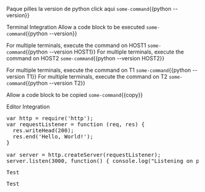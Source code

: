 Paque pilles la version de python click aqui `some-command`{{python --version}}

Terminal Integration
Allow a code block to be executed `some-command`{{python --version}}

For multiple terminals, execute the command on HOST1 `some-command`{{python --version HOST1}}
For multiple terminals, execute the command on HOST2 `some-command`{{python --version HOST2}}

For multiple terminals, execute the command on T1 `some-command`{{python --version T1}}
For multiple terminals, execute the command on T2 `some-command`{{python --version T2}}

Allow a code block to be copied `some-command`{{copy}}
          
Editor Integration

<pre class="file" data-filename="app.js" data-target="replace">var http = require('http');
var requestListener = function (req, res) {
  res.writeHead(200);
  res.end('Hello, World!');
}

var server = http.createServer(requestListener);
server.listen(3000, function() { console.log("Listening on port 3000")});
</pre>
          

<pre class="file" data-target="clipboard">Test</pre>
          

<pre class="file" data-target="regex???">Test</pre>